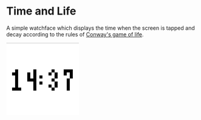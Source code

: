 # Time and Life

A simple watchface which displays the time when the screen is tapped and decay according to the rules of [Conway's game of life](https://en.wikipedia.org/wiki/Conway%27s_Game_of_Life).

![](screenshot.png)
